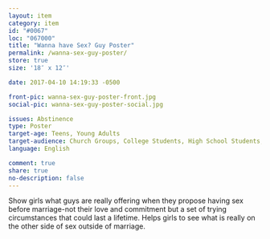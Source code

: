 ```yaml
---
layout: item
category: item
id: "#0067"
loc: "067000"
title: "Wanna have Sex? Guy Poster"
permalink: /wanna-sex-guy-poster/
store: true
size: '18″ x 12″'

date: 2017-04-10 14:19:33 -0500

front-pic: wanna-sex-guy-poster-front.jpg
social-pic: wanna-sex-guy-poster-social.jpg

issues: Abstinence
type: Poster
target-age: Teens, Young Adults
target-audience: Church Groups, College Students, High School Students, Youth Group
language: English

comment: true
share: true
no-description: false
---
```

Show girls what guys are really offering when they propose having sex before marriage-not their love and commitment but a set of trying circumstances that could last a lifetime. Helps girls to see what is really on the other side of sex outside of marriage.
